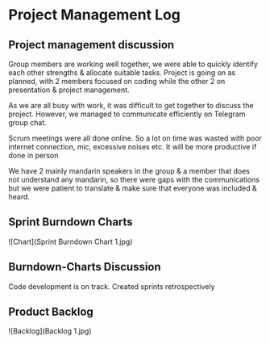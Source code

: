 # Project Management Log

## Project management discussion

Group members are working well together, we were able to quickly identify each other strengths & allocate suitable tasks. 
Project is going on as planned, with 2 members focused on coding while the other 2 on presentation & project management.

As we are all busy with work, it was difficult to get together to discuss the project. However, we managed to communicate efficiently on Telegram group chat.

Scrum meetings were all done online. So a lot on time was wasted with poor internet connection, mic, excessive noises etc. It will be more productive if done in person

We have 2 mainly mandarin speakers in the group & a member that does not understand any mandarin, so there were gaps with the communications but we were patient to translate & make sure that everyone was included & heard.

## Sprint Burndown Charts

![Chart](Sprint Burndown Chart 1.jpg)

## Burndown-Charts Discussion
Code development is on track. Created sprints retrospectively

## Product Backlog
![Backlog](Backlog 1.jpg)



